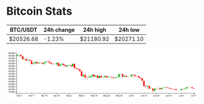 # Bitcoin Stats

BTC/USDT|24h change|24h high|24h low|
|---|---|---|---|
|$20526.68|-1.23%|$21180.92|$20271.10|

<img src="./chart.svg">
